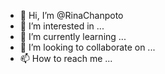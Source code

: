 - 👋 Hi, I’m @RinaChanpoto
- 👀 I’m interested in ...
- 🌱 I’m currently learning ...
- 💞️ I’m looking to collaborate on ...
- 📫 How to reach me ...

<!---
RinaChanpoto/RinaChanpoto is a ✨ special ✨ repository because its `README.md` (this file) appears on your GitHub profile.
You can click the Preview link to take a look at your changes.
--->
